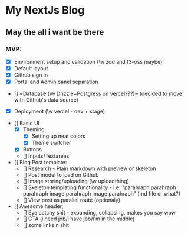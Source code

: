 # My NextJs Blog

## May the all i want be there

### MVP:

- [x] Environment setup and validation (\w zod and t3-oss maybe)
- [x] Default layout
- [x] Github sign in
- [x] Portal and Admin panel separation
- [] ~Database (\w Drizzle+Postgress on vercel???)~ (decided to move with Github's data source)
- [x] Deployment (\w vercel - dev + stage)
- [] Basic UI
  - [x] Theming:
    - [x] Setting up neat colors
    - [x] Theme switcher
  - [x] Buttons
  - [] Inputs/Textareas
- [] Blog Post template:
  - [] Research - Plain markdown with preview or skeleton
  - [] Post model to load on Github
  - [] Image storing/uploading (\w uploadthing)
  - [] Skeleton templating functionality - i.e. "parahraph parahraph parahraph image parahraph image parahraph" (md file or what?)
  - [] View post as parallel route (optionaly)
- [] Awesome header;
  - [] Eye catchy shit - expanding, collapsing, makes you say wow
  - [] CTA (i need job/i have job/i'm in the middle)
  - [] some links n shit

